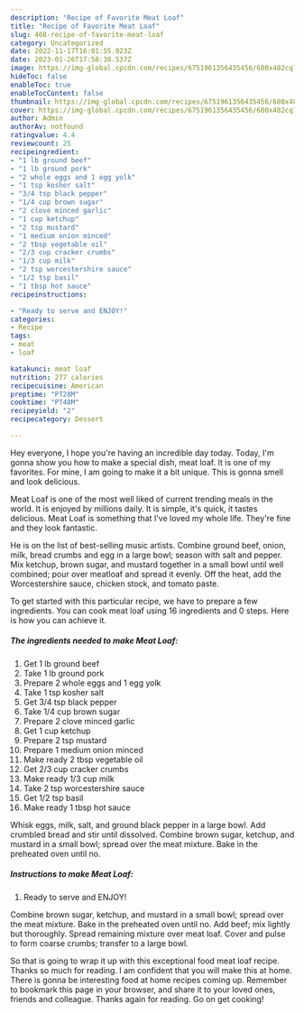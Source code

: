```yaml
---
description: "Recipe of Favorite Meat Loaf"
title: "Recipe of Favorite Meat Loaf"
slug: 468-recipe-of-favorite-meat-loaf
category: Uncategorized
date: 2022-11-17T16:01:55.023Z
date: 2023-01-26T17:58:38.537Z
image: https://img-global.cpcdn.com/recipes/6751961356435456/680x482cq70/meat-loaf-recipe-main-photo.jpg
hideToc: false
enableToc: true
enableTocContent: false
thumbnail: https://img-global.cpcdn.com/recipes/6751961356435456/680x482cq70/meat-loaf-recipe-main-photo.jpg
cover: https://img-global.cpcdn.com/recipes/6751961356435456/680x482cq70/meat-loaf-recipe-main-photo.jpg
author: Admin
authorAv: notfound
ratingvalue: 4.4
reviewcount: 25
recipeingredient:
- "1 lb ground beef"
- "1 lb ground pork"
- "2 whole eggs and 1 egg yolk"
- "1 tsp kosher salt"
- "3/4 tsp black pepper"
- "1/4 cup brown sugar"
- "2 clove minced garlic"
- "1 cup ketchup"
- "2 tsp mustard"
- "1 medium onion minced"
- "2 tbsp vegetable oil"
- "2/3 cup cracker crumbs"
- "1/3 cup milk"
- "2 tsp worcestershire sauce"
- "1/2 tsp basil"
- "1 tbsp hot sauce"
recipeinstructions:

- "Ready to serve and ENJOY!"
categories:
- Recipe
tags:
- meat
- loaf

katakunci: meat loaf 
nutrition: 277 calories
recipecuisine: American
preptime: "PT28M"
cooktime: "PT48M"
recipeyield: "2"
recipecategory: Dessert

---
```



Hey everyone, I hope you're having an incredible day today. Today, I'm gonna show you how to make a special dish, meat loaf. It is one of my favorites. For mine, I am going to make it a bit unique. This is gonna smell and look delicious.

Meat Loaf is one of the most well liked of current trending meals in the world. It is enjoyed by millions daily. It is simple, it's quick, it tastes delicious. Meat Loaf is something that I've loved my whole life. They're fine and they look fantastic.

He is on the list of best-selling music artists. Combine ground beef, onion, milk, bread crumbs and egg in a large bowl; season with salt and pepper. Mix ketchup, brown sugar, and mustard together in a small bowl until well combined; pour over meatloaf and spread it evenly. Off the heat, add the Worcestershire sauce, chicken stock, and tomato paste.


To get started with this particular recipe, we have to prepare a few ingredients. You can cook meat loaf using 16 ingredients and 0 steps. Here is how you can achieve it.

<!--inarticleads1-->

##### The ingredients needed to make Meat Loaf:

1. Get 1 lb ground beef
1. Take 1 lb ground pork
1. Prepare 2 whole eggs and 1 egg yolk
1. Take 1 tsp kosher salt
1. Get 3/4 tsp black pepper
1. Take 1/4 cup brown sugar
1. Prepare 2 clove minced garlic
1. Get 1 cup ketchup
1. Prepare 2 tsp mustard
1. Prepare 1 medium onion minced
1. Make ready 2 tbsp vegetable oil
1. Get 2/3 cup cracker crumbs
1. Make ready 1/3 cup milk
1. Take 2 tsp worcestershire sauce
1. Get 1/2 tsp basil
1. Make ready 1 tbsp hot sauce


Whisk eggs, milk, salt, and ground black pepper in a large bowl. Add crumbled bread and stir until dissolved. Combine brown sugar, ketchup, and mustard in a small bowl; spread over the meat mixture. Bake in the preheated oven until no. 

<!--inarticleads2-->

##### Instructions to make Meat Loaf:


1. Ready to serve and ENJOY!

Combine brown sugar, ketchup, and mustard in a small bowl; spread over the meat mixture. Bake in the preheated oven until no. Add beef; mix lightly but thoroughly. Spread remaining mixture over meat loaf. Cover and pulse to form coarse crumbs; transfer to a large bowl. 

So that is going to wrap it up with this exceptional food meat loaf recipe. Thanks so much for reading. I am confident that you will make this at home. There is gonna be interesting food at home recipes coming up. Remember to bookmark this page in your browser, and share it to your loved ones, friends and colleague. Thanks again for reading. Go on get cooking!
